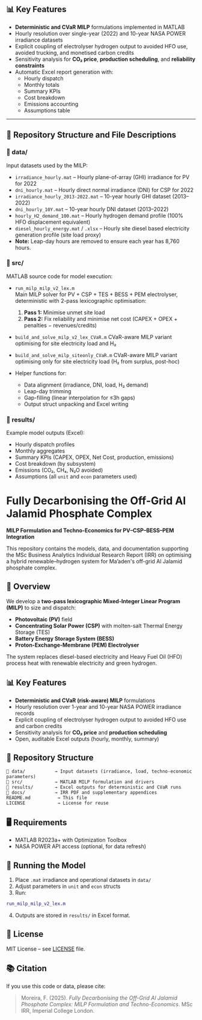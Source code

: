## 📊 Key Features
- **Deterministic and CVaR MILP** formulations implemented in MATLAB
- Hourly resolution over single-year (2022) and 10-year NASA POWER irradiance datasets
- Explicit coupling of electrolyser hydrogen output to avoided HFO use, avoided trucking, and monetised carbon credits
- Sensitivity analysis for **CO₂ price**, **production scheduling**, and **reliability constraints**
- Automatic Excel report generation with:
  - Hourly dispatch
  - Monthly totals
  - Summary KPIs
  - Cost breakdown
  - Emissions accounting
  - Assumptions table

---

## 📂 Repository Structure and File Descriptions

### **📁 data/**
Input datasets used by the MILP:
- `irradiance_hourly.mat` – Hourly plane-of-array (GHI) irradiance for PV for 2022
- `dni_hourly.mat` – Hourly direct normal irradiance (DNI) for CSP for 2022
- `irradiance_hourly_2013-2022.mat` – 10-year hourly GHI dataset (2013–2022)
- `dni_hourly_10Y.mat` – 10-year hourly DNI dataset (2013–2022)
- `hourly_H2_demand_100.mat` – Hourly hydrogen demand profile (100% HFO displacement equivalent)
- `diesel_hourly_energy.mat` / `.xlsx` – Hourly site diesel based electricity generation profile (site load proxy)
- **Note:** Leap-day hours are removed to ensure each year has 8,760 hours.

### **📁 src/**
MATLAB source code for model execution:
- `run_milp_milp_v2_lex.m`  
  Main MILP solver for PV + CSP + TES + BESS + PEM electrolyser, deterministic with 2-pass lexicographic optimisation:
  1. **Pass 1:** Minimise unmet site load
  2. **Pass 2:** Fix reliability and minimise net cost (CAPEX + OPEX + penalties − revenues/credits)
    
- `build_and_solve_milp_v2_lex_CVaR.m`
  CVaR-aware MILP variant optimising for site electricity load and H₂

- `build_and_solve_milp_siteonly_CVaR.m`
  CVaR-aware MILP variant optimising only for site electricity load (H₂ from surplus, post-hoc)
  
- Helper functions for:
  - Data alignment (irradiance, DNI, load, H₂ demand)
  - Leap-day trimming
  - Gap-filling (linear interpolation for ≤3h gaps)
  - Output struct unpacking and Excel writing

### **📁 results/**
Example model outputs (Excel):
- Hourly dispatch profiles
- Monthly aggregates
- Summary KPIs (CAPEX, OPEX, Net Cost, production, emissions)
- Cost breakdown (by subsystem)
- Emissions (CO₂, CH₄, N₂O avoided)
- Assumptions (all `unit` and `econ` parameters used)

# Fully Decarbonising the Off-Grid Al Jalamid Phosphate Complex
**MILP Formulation and Techno-Economics for PV–CSP–BESS–PEM Integration**

This repository contains the models, data, and documentation supporting the MSc Business Analytics Individual Research Report (IRR) on optimising a hybrid renewable–hydrogen system for Ma’aden's off-grid Al Jalamid phosphate complex.

## 📜 Overview
We develop a **two-pass lexicographic Mixed-Integer Linear Program (MILP)** to size and dispatch:
- **Photovoltaic (PV)** field
- **Concentrating Solar Power (CSP)** with molten-salt Thermal Energy Storage (TES)
- **Battery Energy Storage System (BESS)**
- **Proton-Exchange-Membrane (PEM) Electrolyser**

The system replaces diesel-based electricity and Heavy Fuel Oil (HFO) process heat with renewable electricity and green hydrogen.

## 📊 Key Features
- **Deterministic and CVaR (risk-aware) MILP** formulations
- Hourly resolution over 1-year and 10-year NASA POWER irradiance records
- Explicit coupling of electrolyser hydrogen output to avoided HFO use and carbon credits
- Sensitivity analysis for **CO₂ price** and **production scheduling**
- Open, auditable Excel outputs (hourly, monthly, summary)

## 📂 Repository Structure
```
📁 data/           → Input datasets (irradiance, load, techno-economic parameters)
📁 src/            → MATLAB MILP formulation and drivers
📁 results/        → Excel outputs for deterministic and CVaR runs
📁 docs/           → IRR PDF and supplementary appendices
README.md          → This file
LICENSE            → License for reuse
```

## 🖥 Requirements
- MATLAB R2023a+ with Optimization Toolbox
- NASA POWER API access (optional, for data refresh)

## 🚀 Running the Model
1. Place `.mat` irradiance and operational datasets in `data/`
2. Adjust parameters in `unit` and `econ` structs
3. Run:
```matlab
run_milp_milp_v2_lex.m
```
4. Outputs are stored in `results/` in Excel format.

## 📄 License
MIT License – see [LICENSE](LICENSE) file.

## 📚 Citation
If you use this code or data, please cite:
> Moreira, F. (2025). *Fully Decarbonising the Off-Grid Al Jalamid Phosphate Complex: MILP Formulation and Techno-Economics*. MSc IRR, Imperial College London.
